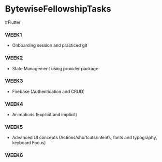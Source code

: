 # BytewiseFellowshipTasks
#Flutter

### WEEK1
- Onboarding session and practiced git

### WEEK2
- State Management using provider package

### WEEK3
- Firebase (Authentication and CRUD)

### WEEK4
- Animations (Explicit and implicit)

### WEEK5
- Advanced UI concepts (Actions/shortcuts/intents, fonts and typography, keyboard Focus)

### WEEK6

